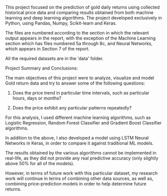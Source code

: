 This project focused on the prediction of gold daily returns using collected historical price data and comparing results obtained from both machine learning and deep learning algorithms. The project developed exclusively in Python, using Pandas, Numpy, Scikit-learn and Keras.

The files are numbered according to the section in which the relevant output appears in the report, with the exception of the Machine Learning section which has files numbered 5a through 8c, and Neural Networks, which appears in Section 7 of the report.

All the required datasets are in the 'data' folder.

Project Summary and Conclusions:

The main objectives of this project were to analyze, visualize and model Gold return data and try to answer some of the following questions:

1. Does the price trend in particular time intervals, such as particular hours, days or months?

2. Does the price exhibit any particular patterns repeatedly?

For this analysis, I used different machine learning algorithms, such as Logistic Regression, Random Forest Classifier and Gradient Boost Classifier algorithms. 

In addition to the above, I also developed a model using LSTM Neural Networks in Keras, in order to compare it against traditional ML models. 

The results obtained by the various algorithms cannot be implemented in real-life, as they did not provide any real predictive accuracy (only slightly above 50% for all of the models). 

However, in terms of future work with this particular dataset, my research work will continue in terms of combining other data sources, as well as, combining price-prediction models in order to help determine future returns.
